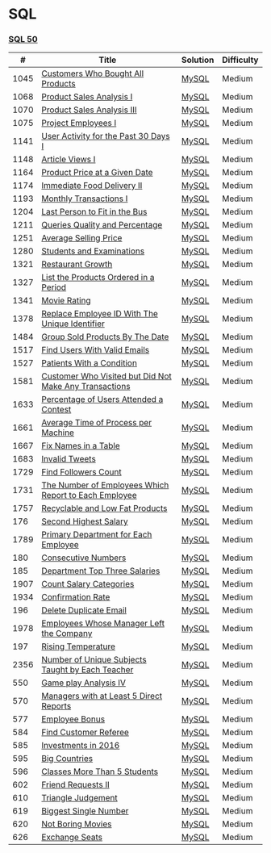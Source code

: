 SQL
========

### [SQL 50](https://leetcode.com/studyplan/top-sql-50/)


| # | Title | Solution | Difficulty |
|---| ----- | -------- | ---------- |
|1045|[Customers Who Bought All Products]()| [MySQL](./SQL%2050/1045%23.sql)|Medium|
|1068|[Product Sales Analysis I]()| [MySQL](./SQL%2050/1068%23.sql)|Medium|
|1070|[Product Sales Analysis III]()| [MySQL](./SQL%2050/1070%23.sql)|Medium|
|1075|[Project Employees I]()| [MySQL](./SQL%2050/1075%23.sql)|Medium|
|1141|[User Activity for the Past 30 Days I]()| [MySQL](./SQL%2050/1141%23.sql)|Medium|
|1148|[Article Views I]()| [MySQL](./SQL%2050/1148%23.sql)|Medium|
|1164|[Product Price at a Given Date]()| [MySQL](./SQL%2050/1164%23.sql)|Medium|
|1174|[Immediate Food Delivery II]()| [MySQL](./SQL%2050/1174%23.sql)|Medium|
|1193|[Monthly Transactions I]()| [MySQL](./SQL%2050/1193%23.sql)|Medium|
|1204|[Last Person to Fit in the Bus]()| [MySQL](./SQL%2050/1204%23.sql)|Medium|
|1211|[Queries Quality and Percentage]()| [MySQL](./SQL%2050/1211%23.sql)|Medium|
|1251|[Average Selling Price]()| [MySQL](./SQL%2050/1251%23.sql)|Medium|
|1280|[Students and Examinations]()| [MySQL](./SQL%2050/1280%23.sql)|Medium|
|1321|[Restaurant Growth]()| [MySQL](./SQL%2050/1321%23.sql)|Medium|
|1327|[List the Products Ordered in a Period]()| [MySQL](./SQL%2050/1327%23.sql)|Medium|
|1341|[Movie Rating]()| [MySQL](./SQL%2050/1341%23.sql)|Medium|
|1378|[Replace Employee ID With The Unique Identifier]()| [MySQL](./SQL%2050/1378%23.sql)|Medium|
|1484|[Group Sold Products By The Date]()| [MySQL](./SQL%2050/1484%23.sql)|Medium|
|1517|[Find Users With Valid Emails]()| [MySQL](./SQL%2050/1517%23.sql)|Medium|
|1527|[Patients With a Condition]()| [MySQL](./SQL%2050/1527%23.sql)|Medium|
|1581|[Customer Who Visited but Did Not Make Any Transactions]()| [MySQL](./SQL%2050/1581%23.sql)|Medium|
|1633|[Percentage of Users Attended a Contest]()| [MySQL](./SQL%2050/1633%23.sql)|Medium|
|1661|[Average Time of Process per Machine]()| [MySQL](./SQL%2050/1661%23.sql)|Medium|
|1667|[Fix Names in a Table]()| [MySQL](./SQL%2050/1667%23.sql)|Medium|
|1683|[Invalid Tweets]()| [MySQL](./SQL%2050/1683%23.sql)|Medium|
|1729|[Find Followers Count]()| [MySQL](./SQL%2050/1729%23.sql)|Medium|
|1731|[The Number of Employees Which Report to Each Employee]()| [MySQL](./SQL%2050/1731%23.sql)|Medium|
|1757|[Recyclable and Low Fat Products]()| [MySQL](./SQL%2050/1757%23.sql)|Medium|
|176|[Second Highest Salary]()| [MySQL](./SQL%2050/176%23.sql)|Medium|
|1789|[Primary Department for Each Employee]()| [MySQL](./SQL%2050/1789%23.sql)|Medium|
|180|[Consecutive Numbers]()| [MySQL](./SQL%2050/180%23.sql)|Medium|
|185|[Department Top Three Salaries]()| [MySQL](./SQL%2050/185%23.sql)|Medium|
|1907|[Count Salary Categories]()| [MySQL](./SQL%2050/1907%23.sql)|Medium|
|1934|[Confirmation Rate]()| [MySQL](./SQL%2050/1934%23.sql)|Medium|
|196|[Delete Duplicate Email]()| [MySQL](./SQL%2050/196%23.sql)|Medium|
|1978|[Employees Whose Manager Left the Company]()| [MySQL](./SQL%2050/1978%23.sql)|Medium|
|197|[Rising Temperature]()| [MySQL](./SQL%2050/197%23.sql)|Medium|
|2356|[Number of Unique Subjects Taught by Each Teacher]()| [MySQL](./SQL%2050/2356%23.sql)|Medium|
|550|[Game play Analysis IV]()| [MySQL](./SQL%2050/550%23.sql)|Medium|
|570|[Managers with at Least 5 Direct Reports]()| [MySQL](./SQL%2050/570%23.sql)|Medium|
|577|[Employee Bonus]()| [MySQL](./SQL%2050/577%23.sql)|Medium|
|584|[Find Customer Referee]()| [MySQL](./SQL%2050/584%23.sql)|Medium|
|585|[Investments in 2016]()| [MySQL](./SQL%2050/585%23.sql)|Medium|
|595|[Big Countries]()| [MySQL](./SQL%2050/595%23.sql)|Medium|
|596|[Classes More Than 5 Students]()| [MySQL](./SQL%2050/596%23.sql)|Medium|
|602|[Friend Requests II]()| [MySQL](./SQL%2050/602%23.sql)|Medium|
|610|[Triangle Judgement]()| [MySQL](./SQL%2050/610%23.sql)|Medium|
|619|[Biggest Single Number]()| [MySQL](./SQL%2050/619%23.sql)|Medium|
|620|[Not Boring Movies]()| [MySQL](./SQL%2050/620%23.sql)|Medium|
|626|[Exchange Seats]()| [MySQL](./SQL%2050/626%23.sql)|Medium|









